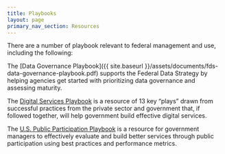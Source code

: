 ```yaml
---
title: Playbooks
layout: page
primary_nav_section: Resources
---
```


There are a number of playbook relevant to federal
management and use, including the following:

The [Data Governance Playbook]({{ site.baseurl }}/assets/documents/fds-data-governance-playbook.pdf) supports the Federal Data Strategy by helping agencies get started with prioritizing data governance and assessing maturity. 

The [Digital Services Playbook](https://playbook.cio.gov/) is a resource of 13 key “plays” drawn from successful practices from the private sector and government that, if followed together, will help government build effective digital services.

The [U.S. Public Participation Playbook](https://participation.usa.gov/) is a resource for government managers
to effectively evaluate and build better services through public participation
using best practices and performance metrics.



